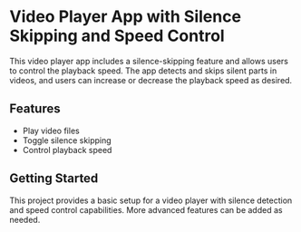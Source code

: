 # Video Player App with Silence Skipping and Speed Control

This video player app includes a silence-skipping feature and allows users to control the playback speed. The app detects and skips silent parts in videos, and users can increase or decrease the playback speed as desired.

## Features
- Play video files
- Toggle silence skipping
- Control playback speed

## Getting Started
This project provides a basic setup for a video player with silence detection and speed control capabilities. More advanced features can be added as needed.
